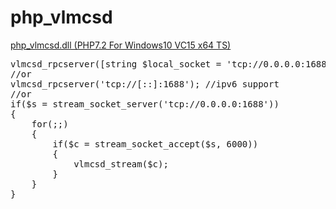 # php_vlmcsd
<a href="/codedk47/php_vlmcsd/raw/master/php_vlmcsd.dll">php_vlmcsd.dll (PHP7.2 For Windows10 VC15 x64 TS)</a><br>
<pre>
vlmcsd_rpcserver([string $local_socket = 'tcp://0.0.0.0:1688']);
//or
vlmcsd_rpcserver('tcp://[::]:1688'); //ipv6 support
//or
if($s = stream_socket_server('tcp://0.0.0.0:1688'))
{
	for(;;)
	{
		if($c = stream_socket_accept($s, 6000))
		{
			vlmcsd_stream($c);
		}
	}
}
</pre>
